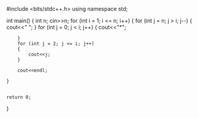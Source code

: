 #include <bits/stdc++.h>
using namespace std;

int main()
{
    int n;
    cin>>n;
    for (int i = 1; i <= n; i++)
    {
        for (int j = n; j > i; j--)
        {
            cout<<" ";
        }
        for (int j = 0; j < i; j++)
        {
            cout<<"*";
            
        }
        for (int j = 2; j <= i; j++)
        {
            cout<<j;
        }
        
        cout<<endl;
        
    }
        

    return 0;
}
